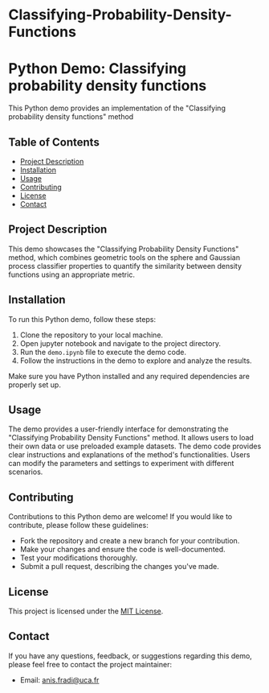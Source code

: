 # Classifying-Probability-Density-Functions

# Python Demo: Classifying probability density functions

This Python demo provides an implementation of the "Classifying probability density functions" method 

## Table of Contents

- [Project Description](#project-description)
- [Installation](#installation)
- [Usage](#usage)
- [Contributing](#contributing)
- [License](#license)
- [Contact](#contact)

## Project Description

This demo showcases the "Classifying Probability Density Functions" method, which combines geometric tools on the sphere and Gaussian process classifier properties to quantify the similarity between density functions using an appropriate metric.

## Installation

To run this Python demo, follow these steps:

1. Clone the repository to your local machine.
2. Open jupyter notebook and navigate to the project directory.
3. Run the `demo.ipynb` file to execute the demo code.
4. Follow the instructions in the demo to explore and analyze the results.

Make sure you have Python installed and any required dependencies are properly set up.

## Usage

The demo provides a user-friendly interface for demonstrating the "Classifying Probability Density Functions" method. It allows users to load their own data or use preloaded example datasets. The demo code provides clear instructions and explanations of the method's functionalities. Users can modify the parameters and settings to experiment with different scenarios.


## Contributing

Contributions to this Python demo are welcome! If you would like to contribute, please follow these guidelines:

- Fork the repository and create a new branch for your contribution.
- Make your changes and ensure the code is well-documented.
- Test your modifications thoroughly.
- Submit a pull request, describing the changes you've made.

## License

This project is licensed under the [MIT License](LICENSE).

## Contact

If you have any questions, feedback, or suggestions regarding this demo, please feel free to contact the project maintainer:

- Email: anis.fradi@uca.fr
